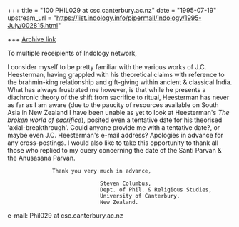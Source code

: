 +++
title = "100 PHIL029 at csc.canterbury.ac.nz"
date = "1995-07-19"
upstream_url = "https://list.indology.info/pipermail/indology/1995-July/002815.html"

+++
[Archive link](https://list.indology.info/pipermail/indology/1995-July/002815.html)

To multiple receipients of Indology network,

 I consider myself to be pretty familiar with the various works of J.C. 
Heesterman, having grappled with his theoretical claims with reference 
to the brahmin-king relationship and gift-giving within ancient & 
classical India. What has always frustrated me however, is that while he 
presents a diachronic theory of the shift from sacrifice to ritual, 
Heesterman has never as far as I am aware (due to the paucity of 
resources available on South Asia in New Zealand I have been unable as 
yet to look at Heesterman's *The broken world of sacrifice*), posited 
even a tentative date for his theorised 'axial-breakthrough'. Could 
anyone provide me with a tentative date?, or maybe even J.C. 
Heesterman's e-mail address? Apologies in advance for any 
cross-postings. I would also like to take this opportunity to thank all 
those who replied to my query concerning the date of the Santi Parvan & 
the Anusasana Parvan.

                  Thank you very much in advance,

                                 Steven Columbus,
                                 Dept. of Phil. & Religious Studies,
                                 University of Canterbury,
                                 New Zealand.

e-mail: Phil029 at csc.canterbury.ac.nz








